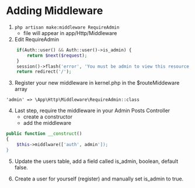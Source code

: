 # Adding Middleware

1. `php artisan make:middleware RequireAdmin`
	- file will appear in app/Http/Middleware
2. Edit RequireAdmin
```php
	if(Auth::user() && Auth::user()->is_admin) {
        return $next($request);
    }
    session()->flash('error', 'You must be admin to view this resource');
    return redirect('/');
```
3. Register your new middleware in kernel.php in the $routeMiddeware array
```
'admin' => \App\Http\Middleware\RequireAdmin::class
```

4.  Last step, require the middleware in your Admin Posts Controller
	- create a constructor
	- add the middleware

```php
public function __construct()
{
	$this->middlware(['auth', admin']);
}
```

5. Update the users table, add a field called is_admin, boolean, default false.

6. Create a user for yourself (register) and manually set is_admin to true.

